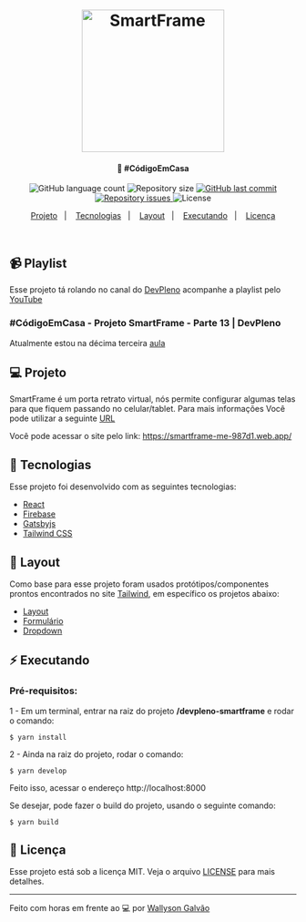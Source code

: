 <h1 align="center">
    <img alt="SmartFrame" title="#codigoemcasa" src=".github/logo.png" width="250px" />
</h1>

<h4 align="center">
  🚀 #CódigoEmCasa
</h4>
<p align="center">
  <img alt="GitHub language count" src="https://img.shields.io/github/languages/count/WallysonGalvao/devpleno-smartframe">

  <img alt="Repository size" src="https://img.shields.io/github/repo-size/WallysonGalvao/devpleno-smartframe">
  
  <a href="https://github.com/WallysonGalvao/devpleno-smartframe/commits/master">
    <img alt="GitHub last commit" src="https://img.shields.io/github/last-commit/WallysonGalvao/devpleno-smartframe">
  </a>

  <a href="https://github.com/WallysonGalvao/devpleno-smartframe/issues">
    <img alt="Repository issues" src="https://img.shields.io/github/issues/WallysonGalvao/devpleno-smartframe">
  </a>

  <img alt="License" src="https://img.shields.io/badge/license-MIT-brightgreen">
</p>

<p align="center">
  <a href="#-projeto">Projeto</a>&nbsp;&nbsp;&nbsp;|&nbsp;&nbsp;&nbsp;
  <a href="#rocket-tecnologias">Tecnologias</a>&nbsp;&nbsp;&nbsp;|&nbsp;&nbsp;&nbsp;  
  <a href="#-layout">Layout</a>&nbsp;&nbsp;&nbsp;|&nbsp;&nbsp;&nbsp;
  <a href="#zap-executando">Executando</a>&nbsp;&nbsp;&nbsp;|&nbsp;&nbsp;&nbsp;
  <a href="#memo-licença">Licença</a>
</p>

<br>

## :video_camera: Playlist

Esse projeto tá rolando no canal do [DevPleno](https://devpleno.com/) acompanhe a playlist pelo [YouTube](https://www.youtube.com/watch?v=G89VCfYpSC8&list=PLBNBxpMAbyhUcxi8rSnB3a9a6rqIbnQPO)

### #CódigoEmCasa - Projeto SmartFrame - Parte 13 | DevPleno

Atualmente estou na décima terceira [aula](https://www.youtube.com/watch?v=leXADs-OcbE)

## 💻 Projeto

SmartFrame é um porta retrato virtual, nós permite configurar algumas telas para que fiquem passando no celular/tablet. Para mais informações Você pode utilizar a seguinte [URL](https://www.figma.com/file/vPoGU9iO7aSatzVzbbH1CW/smartframe?node-id=0%3A1)

Você pode acessar o site pelo link: https://smartframe-me-987d1.web.app/

## :rocket: Tecnologias

Esse projeto foi desenvolvido com as seguintes tecnologias:

- [React](https://reactjs.org)
- [Firebase](https://firebase.google.com/?hl=pt-br)
- [Gatsbyjs](https://www.gatsbyjs.org/)
- [Tailwind CSS](https://tailwindcss.com/)

## 🎨 Layout

Como base para esse projeto foram usados protótipos/componentes prontos encontrados no site [Tailwind](https://tailwindcomponents.com/component), em específico os projetos abaixo:

- [Layout](https://tailwindcomponents.com/component/landing-page-with-tailwind-css)
- [Formulário](https://tailwindcomponents.com/component/register-form-with-password-validator-tailwind-css-alpine-js)
- [Dropdown](https://tailwindcomponents.com/component/multi-level-dropdown)

## :zap: Executando

### Pré-requisitos:


1 - Em um terminal, entrar na raiz do projeto **/devpleno-smartframe** e rodar o comando:

```
$ yarn install
```

2 - Ainda na raiz do projeto, rodar o comando:

```
$ yarn develop
```

Feito isso, acessar o endereço http://localhost:8000

Se desejar, pode fazer o build do projeto, usando o seguinte comando:

```
$ yarn build
```

## :memo: Licença

Esse projeto está sob a licença MIT. Veja o arquivo [LICENSE](LICENSE.md) para mais detalhes.

---

Feito com horas em frente ao :computer: por [Wallyson Galvão](https://www.linkedin.com/in/wallyson-galvao/)